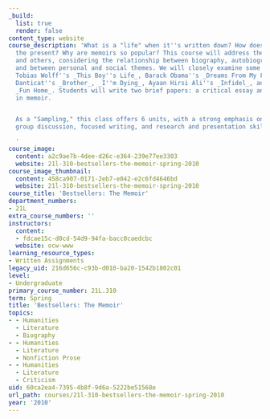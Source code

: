 ```yaml
---
_build:
  list: true
  render: false
content_type: website
course_description: 'What is a "life" when it''s written down? How does memory inform
  the present? Why are memoirs so popular? This course will address these questions
  and others, considering the relationship between biography, autobiography, and memoir
  and between personal and social themes. We will closely examine some recent memoirs:
  Tobias Wolff''s _This Boy''s Life_, Barack Obama''s _Dreams From My Father_, Edwidge
  Danticat''s _Brother_, _I''m Dying_, Ayaan Hirsi Ali''s _Infidel_, and Alison Bechdel''s
  _Fun Home_. Students will write two brief papers: a critical essay and an experiment
  in memoir.


  As a "Sampling," this class offers 6 units, with a strong emphasis on close reading,
  group discussion, focused writing, and research and presentation skills.

  '
course_image:
  content: a2c9ae7b-4dee-d26c-e364-239e77ee3303
  website: 21l-310-bestsellers-the-memoir-spring-2010
course_image_thumbnail:
  content: 458ca907-0171-2eb7-e042-e2c6fd4646bd
  website: 21l-310-bestsellers-the-memoir-spring-2010
course_title: 'Bestsellers: The Memoir'
department_numbers:
- 21L
extra_course_numbers: ''
instructors:
  content:
  - fdcae15c-d0cd-54d9-94fa-bacc0caedcbc
  website: ocw-www
learning_resource_types:
- Written Assignments
legacy_uid: 216d656c-c93b-d010-ba20-1542b1802c01
level:
- Undergraduate
primary_course_number: 21L.310
term: Spring
title: 'Bestsellers: The Memoir'
topics:
- - Humanities
  - Literature
  - Biography
- - Humanities
  - Literature
  - Nonfiction Prose
- - Humanities
  - Literature
  - Criticism
uid: 60ca2ea4-7395-4b8f-9d6a-5222be51568e
url_path: courses/21l-310-bestsellers-the-memoir-spring-2010
year: '2010'
---
```

